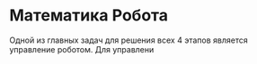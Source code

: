 **<h1>Математика Робота</h1>**
Одной из главных задач для решения всех 4 этапов является управление роботом. Для управлени 
